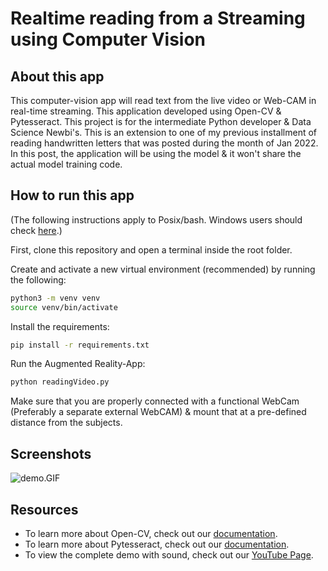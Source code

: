 # Realtime reading from a Streaming using Computer Vision

## About this app

This computer-vision app will read text from the live video or Web-CAM in real-time streaming. This application developed using Open-CV & Pytesseract. This project is for the intermediate Python developer & Data Science Newbi's. This is an extension to one of my previous installment of reading handwritten letters that was posted during the month of Jan 2022. In this post, the application will be using the model & it won't share the actual model training code.


## How to run this app

(The following instructions apply to Posix/bash. Windows users should check
[here](https://docs.python.org/3/library/venv.html).)

First, clone this repository and open a terminal inside the root folder.

Create and activate a new virtual environment (recommended) by running
the following:

```bash
python3 -m venv venv
source venv/bin/activate
```

Install the requirements:

```bash
pip install -r requirements.txt
```

Run the Augmented Reality-App:

```bash
python readingVideo.py
```

Make sure that you are properly connected with a functional WebCam (Preferably a separate external WebCAM) & mount that at a pre-defined distance from the subjects.

## Screenshots

![demo.GIF](demo.GIF)

## Resources

- To learn more about Open-CV, check out our [documentation](https://opencv.org/opencv-free-course/).
- To learn more about Pytesseract, check out our [documentation](https://github.com/madmaze/pytesseract).
- To view the complete demo with sound, check out our [YouTube Page](https://youtu.be/LaVVxOIUd1U).
